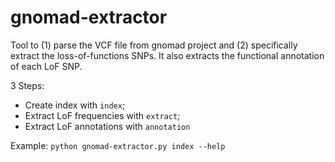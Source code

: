 # gnomad-extractor
Tool to (1) parse the VCF file from gnomad project and (2) specifically extract the loss-of-functions SNPs. It also extracts the functional annotation of each LoF SNP.

3 Steps:
- Create index with `index`;
- Extract LoF frequencies with `extract`;
- Extract LoF annotations with `annotation`

Example:
`python gnomad-extractor.py index --help `
